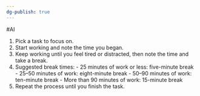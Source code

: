 ```yaml
---
dg-publish: true
---
```

#AI
1. Pick a task to focus on.
2. Start working and note the time you began.
3. Keep working until you feel tired or distracted, then note the time and take a break.
4. Suggested break times:
	   - 25 minutes of work or less: five-minute break
	   - 25–50 minutes of work: eight-minute break
	   - 50–90 minutes of work: ten-minute break
	   - More than 90 minutes of work: 15-minute break
5. Repeat the process until you finish the task.